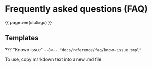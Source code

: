 # Frequently asked questions (FAQ)

{{ pagetree(siblings) }}

## Templates

??? "Known issue"
    ```
    --8<-- "docs/reference/faq/known-issue.tmpl"
    ```

To use, copy markdown text into a new .md file